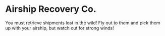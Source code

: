 # Airship Recovery Co.

You must retrieve shipments lost in the wild! Fly out to them and pick them up with your airship, but watch out for strong winds!
